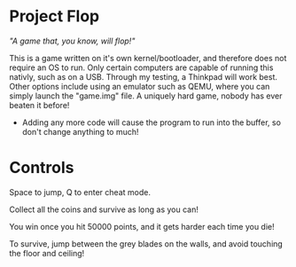 # Project Flop
*"A game that, you know, will flop!"*

This is a game written on it's own kernel/bootloader, and therefore does not require an OS to run. Only certain computers are capable of running this nativly, such as on a USB. Through my testing, a Thinkpad will work best.
Other options include using an emulator such as QEMU, where you can simply launch the "game.img" file. A uniquely hard game, nobody has ever beaten it before!
- Adding any more code will cause the program to run into the buffer, so don't change anything to much!


# Controls
Space to jump, Q to enter cheat mode.

Collect all the coins and survive as long as you can!

You win once you hit 50000 points, and it gets harder each time you die!

To survive, jump between the grey blades on the walls, and avoid touching the floor and ceiling!

